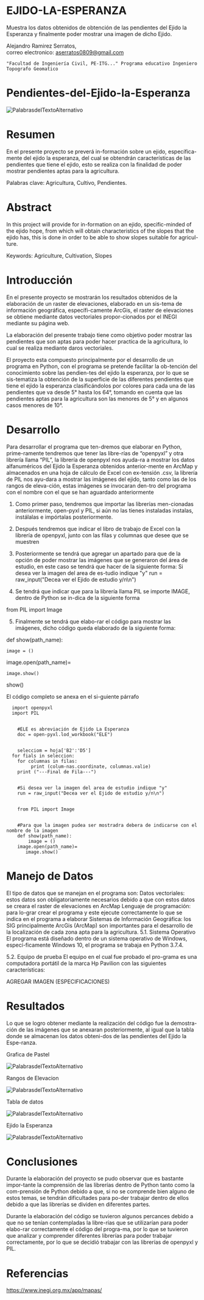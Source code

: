 # EJIDO-LA-ESPERANZA
Muestra los datos obtenidos de obtención de las pendientes del Ejido la Esperanza y finalmente poder mostrar una imagen de dicho Ejido.

Alejandro Ramirez Serratos,   
    correo electronico: aserratos0809@gmail.com 
    
    "Facultad de Ingeniería Civil, PE-ITG..." Programa educativo Ingeniero Topografo Geomatico
    
# Pendientes-del-Ejido-la-Esperanza

![PalabrasdelTextoAlternativo]()

# Resumen

En el presente proyecto se preverá in-formación sobre un ejido, específica-mente del ejido la esperanza, del cual se obtendrán características de las pendientes que tiene el ejido, esto se realiza con la finalidad de poder mostrar pendientes aptas para la agricultura.

Palabras clave: Agricultura, Cultivo, Pendientes.

# Abstract

In this project will provide for in-formation on an ejido, specific-minded of the ejido hope, from which will obtain characteristics of the slopes that the ejido has, this is done in order to be able to show slopes suitable for agricul-ture.

Keywords: Agriculture, Cultivation, Slopes

# Introducción

En el presente proyecto se mostrarán los resultados obtenidos de la elaboración de un raster de elevaciones, elaborado en un sis-tema de información geográfica, específi-camente ArcGis, el raster de elevaciones se obtiene mediante datos vectoriales propor-cionados por el INEGI mediante su página web.

La elaboración del presente trabajo tiene como objetivo poder mostrar las pendientes que son aptas para poder hacer practica de la agricultura, lo cual se realiza mediante daros vectoriales.

El proyecto esta compuesto principalmente por el desarrollo de un programa en Python, con el programa se pretende facilitar la ob-tención del conocimiento sobre las pendien-tes del ejido la esperanza, por lo que se sis-tematiza la obtención de la superficie de las diferentes pendientes que tiene el ejido la esperanza clasificándolos por colores para cada una de las pendientes que va desde 5° hasta los 64°, tomando en cuenta que las pendientes aptas para la agricultura son las menores de 5° y en algunos casos menores de 10°.

# Desarrollo 

Para desarrollar el programa que ten-dremos que elaborar en Python, prime-ramente tendremos que tener las libre-rías de “openpyxl” y otra librería llama “PIL”, la librería de openpyxl nos ayuda-ra a mostrar los datos alfanuméricos del Ejido la Esperanza obtenidos anterior-mente en ArcMap y almacenados en una hoja de cálculo de Excel con ex-tensión .csv, la librería de PIL nos ayu-dara a mostrar las imágenes del ejido, tanto como las de los rangos de eleva-ción, estas imágenes se invocaran den-tro del programa con el nombre con el que se han aguardado anteriormente 

1.	Como primer paso, tendremos que importar las librerías men-cionadas anteriormente, open-pyxl y PIL, si aún no las tienes instaladas instalas, instálalas e impórtalas posteriormente.

2.	Después tendremos que indicar el libro de trabajo de Excel con la librería de openpyxl, junto con las filas y columnas que desee que se muestren 

3.	Posteriormente se tendrá que agregar un apartado para que de la opción de poder mostrar las imágenes que se generaron del área de estudio, en este caso se tendrá que hacer de la siguiente forma: 
Si desea ver la imagen del area de es-tudio indique "y"
run = raw_input("Decea ver el Ejido de estudio y/n\n")

4.	Se tendrá que indicar que para la librería llama PIL se importe IMAGE, dentro de Python se in-dica de la siguiente forma

from PIL import Image

5.	Finalmente se tendrá que elabo-rar el código para mostrar las imágenes, dicho código queda elaborado de la siguiente forma:

def show(path_name):

    image = ()

image.open(path_name)=

    image.show()

show()

El código completo se anexa en el si-guiente párrafo


  	  import openpyxl
      import PIL
	  

	    #ELE es abreviación de Ejido La Esperanza
	    doc = open-pyxl.lod_workbook("ELE")
	

	    selecciom = hoja['B2':'D5']
  	  for fials in seleccion:
	    for columnas in filas:
	         print (colum-nas.coordinate, columnas.valie)
	    print ("---Final de Fila---")
	

	    #Si desea ver la imagen del area de estudio indique "y"
	    run = raw_input("Decea ver el Ejido de estudio y/n\n")
	

    	from PIL import Image
	

	    #Para que la imagen pudea ser mostradra debera de indicarse con el nombre de la imagen
	    def show(path_name):
	        image = ()
	    image.open(path_name)=
	       image.show()

# Manejo de Datos

El tipo de datos que se manejan en el programa son:
Datos vectoriales: estos datos son obligatoriamente necesarios debido a que con estos datos se creara el raster de elevaciones en ArcMap
Lenguaje de programación: para lo-grar crear el programa y este ejecute correctamente lo que se indica en el programa a elaborar
Sistemas de Información Geográfica: los SIG principalmente ArcGis (ArcMap) son importantes para el desarrollo de la localización de cada zona apta para la agricultura.
5.1. 	Sistema Operativo
El programa está diseñado dentro de un sistema operativo de Windows, especí-ficamente Windows 10, el programa se trabaja en Python 3.7.4.

5.2. 	Equipo de prueba
El equipo en el cual fue probado el pro-grama es una computadora portátil de la marca Hp Pavilion con las siguientes características:

AGREGAR IMAGEN (ESPECIFICACIONES)

# Resultados

Lo que se logro obtener mediante la realización del código fue la demostra-ción de las imágenes que se anexaran posteriormente, al igual que la tabla donde se almacenan los datos obteni-dos de las pendientes del Ejido la Espe-ranza. 

Grafica de Pastel 

![PalabrasdelTextoAlternativo]()

Rangos de Elevacion 

![PalabrasdelTextoAlternativo]()

Tabla de datos

![PalabrasdelTextoAlternativo]()

Ejido la Esperanza

![PalabrasdelTextoAlternativo]()

# Conclusiones 

Durante la elaboración del proyecto se pudo observar que es bastante impor-tante la comprensión de las librerías dentro de Python tanto como la com-prensión de Python debido a que, si no se comprende bien alguno de estos temas, se tendrán dificultades para po-der trabajar dentro de ellos debido a que las librerías se dividen en diferentes partes.

Durante la elaboración del código se tuvieron algunos percances debido a que no se tenían contempladas la libre-rías que se utilizarían para poder elabo-rar correctamente el código del progra-ma, por lo que se tuvieron que analizar y comprender diferentes librerías para poder trabajar correctamente, por lo que se decidió trabajar con las librerías de openpyxl  y PIL.

# Referencias 

https://www.inegi.org.mx/app/mapas/
